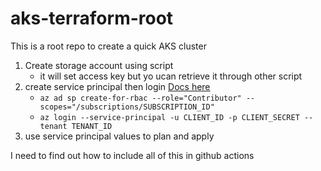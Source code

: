 # aks-terraform-root

This is a root repo to create a quick AKS cluster

1. Create storage account using script 
    - it will set access key but yo ucan retrieve it through other script
2. create service principal then login [Docs here](https://registry.terraform.io/providers/hashicorp/azurerm/latest/docs/guides/service_principal_client_secret)
    - `az ad sp create-for-rbac --role="Contributor" --scopes="/subscriptions/SUBSCRIPTION_ID"`
    - `az login --service-principal -u CLIENT_ID -p CLIENT_SECRET --tenant TENANT_ID`
3. use service principal values to plan and apply

I need to find out how to include all of this in github actions